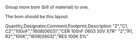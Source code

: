 Group more bom (bill of material) to one.

The bom should be this layout:

Quantity,Designator,Comment,Footprint,Description
"2","C1, C2","100nF","1608[0603]","CER 100nF 0603 50V X7R"
"2","R1, R2","100K","1608[0603]","RES 100K 5%"




